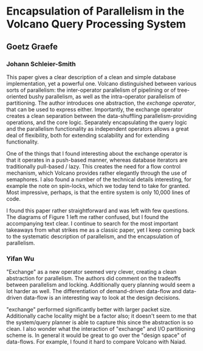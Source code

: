 # Encapsulation of Parallelism in the Volcano Query Processing System
## Goetz Graefe

### Johann Schleier-Smith

This paper gives a clear description of a clean and simple database implementation, yet a powerful one. Volcano distinguished between various sorts of parallelism: the inter-operator parallelism of pipelining or of tree-oriented bushy parallelism, as well as the intra-operator parallelism of partitioning. The author introduces one abstraction, the *exchange operator*, that can be used to express either. Importantly, the exchange operator creates a clean separation between the data-shuffling parallelism-providing operations, and the core logic. Separately encapsulating the query logic and the parallelism functionality as independent operators allows a great deal of flexibility, both for extending scalability and for extending functionality.

One of the things that I found interesting about the exchange operator is that it operates in a push-based manner, whereas database iterators are traditionally pull-based / lazy. This creates the need for a flow control mechanism, which Volcano provides rather elegantly through the use of semaphores. I also found a number of the technical details interesting, for example the note on spin-locks, which we today tend to take for granted. Most impressive, perhaps, is that the entire system is only 10,000 lines of code.

I found this paper rather straightforward and was left with few questions. The diagrams of Figure 1 left me rather confused, but I found the accompanying text clear. I continue to search for the most important takeaways from what strikes me as a classic paper, yet I keep coming back to the systematic description of parallelism, and the encapsulation of parallelism.

### Yifan Wu

"Exchange" as a new operator seemed very clever, creating a clean abstraction for parallelism. The
authors did comment on the tradeoffs between parallelism and locking. Additionally query planning
would seem a lot harder as well. The differentiation of demand-driven data-flow and data-driven
data-flow is an interesting way to look at the design decisions.

"exchange" performed significantly better with larger packet size. Additionally cache locality might
be a factor also; it doesn't seem to me that the system/query planner is able to capture this since
the abstraction is so clean. I also wonder what the interaction of "exchange" and I/O partitioning scheme is.
In general it would be great to go over the "design space" of data-flows. For example, I found it hard to compare
Volcano with Naiad.
